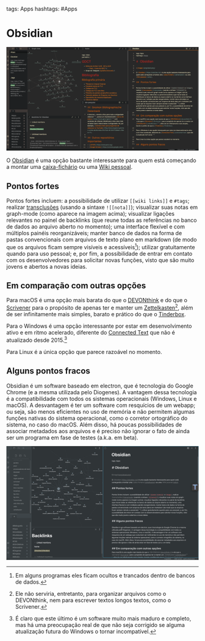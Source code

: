 tags: Apps
hashtags: #Apps 

# Obsidian

![image](./img/apps/obsid2.png)

O [Obsidian](https://obsidian.md) é uma opção bastante interessante para quem está começando a montar uma [caixa-fichário](zettelkasten) ou uma [Wiki pessoal](wikis). 

## Pontos fortes

Pontos fortes incluem: a possibilidade de utilizar `[[wiki links]]` e `#tags`; realizar [transclusões](transclusão) (usando a sintaxe `![[nota]]`); visualizar suas notas em graph-mode (como aparece na imagem acima); visualizar ligações relevantes no painel de backlinks (que reune todas as referências no banco de dados ao arquivo aberto no momento); uma interface flexível e com múltiplos painéis reorganizáveis; manter banco de dados na forma de pastas convencionais com arquivos de texto plano em markdown (de modo que os arquivos ficam sempre visíveis e acessíveis[^3]); utilizar gratuitamente quando para uso pessoal; e, por fim, a possibilidade de entrar em contato com os desenvolvedores para solicitar novas funções, visto que são muito jovens e abertos a novas ideias.
 
## Em comparação com outras opções
Para macOS é uma opção mais barata do que o [DEVONthink](devonthink-3) e do que o [Scrivener](Scrivener) para o propósito de apenas ter e manter um [Zettelkasten](zettelkasten)[^1], além de ser infinitamente mais simples, barato e prático do que o [Tinderbox](Tinderbox).

Para o Windows é uma opção interessante por estar em desenvolvimento ativo e em ritmo acelerado, diferente do [Connected Text](connected-text) que não é atualizado desde 2015.[^2]

Para Linux é a única opção que parece razoável no momento.




## Alguns pontos fracos

Obsidian é um software baseado em electron, que é tecnologia do Google Chrome (e a mesma utilizada pelo Diogenes). A vantagem dessa tecnologia é a compatibilidade com todos os sistemas operacionais (Windows, Linux e macOS). A desvantagem é ter um software com resquícios de um webapp; ou seja, são menos eficientes no uso de memória e não permitem algumas funções nativas do sistema operacional, como o corretor ortográfico do sistema, no caso do macOS. Além disso, há poucas possibilidades de associar metadados aos arquivos e é preciso não ignorar o fato de ainda ser um programa em fase de testes (a.k.a. em beta).


![image](./img/apps/obsid.png)

[^1]: Ele não serviria, entretanto, para organizar arquivos como o DEVONthink, nem para escrever textos longos textos, como o Scrivener.
[^2]: É claro que este último é um software muito mais maduro e completo, mas há uma preocupação real de que não seja corrigido se alguma atualização futura do Windows o tornar incompatível.
[^3]: Em alguns programas eles ficam ocultos e trancados dentro de bancos de dados.
[^4]: Eles são muito jovens e abertos a novas ideias.